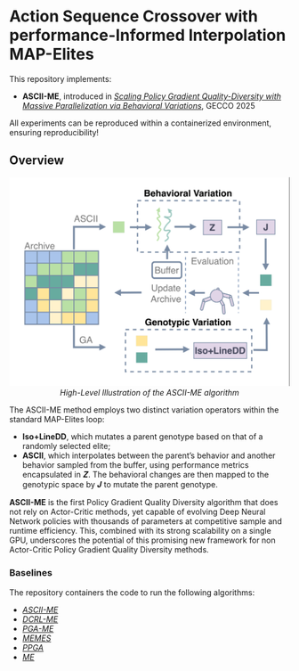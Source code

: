 # Action Sequence Crossover with performance-Informed Interpolation MAP-Elites

This repository implements:
- **ASCII-ME**, introduced in [_Scaling Policy Gradient Quality-Diversity with Massive Parallelization via Behavioral Variations_](https://arxiv.org/abs/2501.18723), GECCO 2025

All experiments can be reproduced within a containerized environment, ensuring reproducibility!

## Overview

<p align="center">
  <img src="assets/high-level_illustration.png" alt="ASCII-ME Algorithm Illustration" width="600">
  <br>
  <em>High-Level Illustration of the ASCII-ME algorithm</em>
</p>

The ASCII-ME method employs two distinct variation operators within the standard MAP-Elites loop: 
- **Iso+LineDD**, which mutates a parent genotype based on that
of a randomly selected elite; 
- **ASCII**, which interpolates
between the parent’s behavior and another behavior sampled
from the buffer, using performance metrics encapsulated in
𝒁. The behavioral changes are then mapped to the genotypic
space by 𝑱 to mutate the parent genotype.

**ASCII-ME** is the first Policy Gradient Quality Diversity algorithm that does not rely on Actor-Critic methods, yet capable of evolving Deep Neural Network policies with thousands of parameters at competitive sample and runtime efficiency. This, combined with its strong scalability on a single GPU, underscores the potential of this promising new framework for non Actor-Critic Policy Gradient Quality Diversity methods.

### Baselines

The repository containers the code to run the following algorithms:
- [_ASCII-ME_](https://arxiv.org/abs/2501.18723)
- [_DCRL-ME_](https://arxiv.org/abs/2401.08632)
- [_PGA-ME_](https://dl.acm.org/doi/10.1145/3449639.3459304)
- [_MEMES_](https://arxiv.org/abs/2303.06137)
- [_PPGA_](https://arxiv.org/abs/2305.13795)
- [_ME_](https://arxiv.org/abs/1504.04909)


